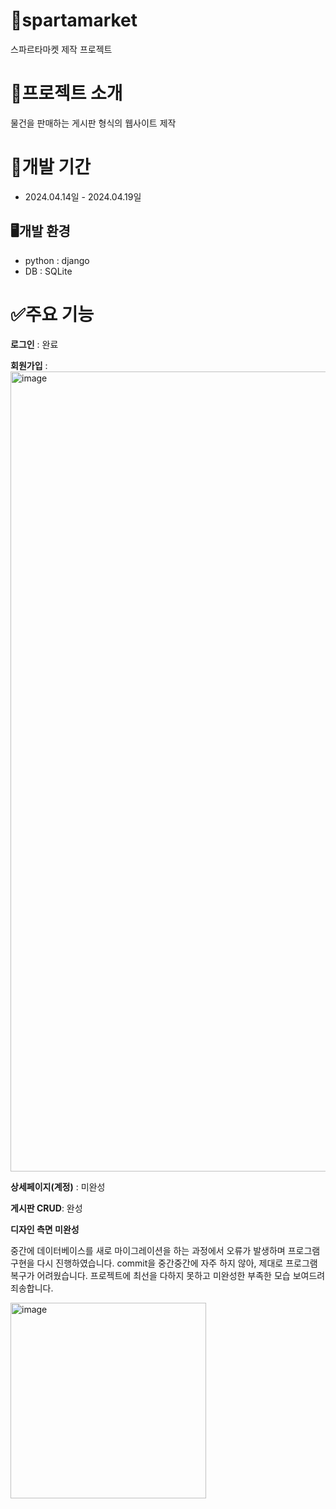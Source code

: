 # 🔡spartamarket
스파르타마켓 제작 프로젝트
# 📝프로젝트 소개
물건을 판매하는 게시판 형식의 웹사이트 제작
# 📅개발 기간
* 2024.04.14일 - 2024.04.19일

## 🖥️개발 환경
* python : django
* DB : SQLite

# ✅주요 기능
**로그인**  : 완료

**회원가입** : 
<img width="1280" alt="image" src="https://github.com/YugyeongHyun/api_pjt/assets/160835276/fad6b329-a40d-4b19-bb36-76213d39c969">


**상세페이지(계정)** : 미완성

**게시판 CRUD**: 완성

**디자인 측면 미완성**

중간에 데이터베이스를 새로 마이그레이션을 하는 과정에서 오류가 발생하며 프로그램 구현을 다시 진행하였습니다.
commit을 중간중간에 자주 하지 않아, 제대로 프로그램 복구가 어려웠습니다.
프로젝트에 최선을 다하지 못하고 미완성한 부족한 모습 보여드려 죄송합니다.

<spartamarket ERD>
<img width="313" alt="image" src="https://github.com/YugyeongHyun/api_pjt/assets/160835276/a3cb482e-1e40-4e93-b7ad-a488aab14322">
